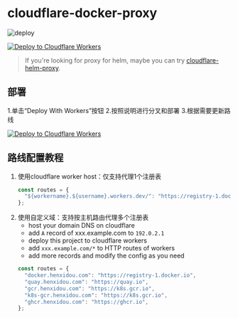 # cloudflare-docker-proxy

![deploy](https://github.com/ciiiii/cloudflare-docker-proxy/actions/workflows/deploy.yaml/badge.svg)

[![Deploy to Cloudflare Workers](https://deploy.workers.cloudflare.com/button)](https://deploy.workers.cloudflare.com/?url=https://github.com/ciiiii/cloudflare-docker-proxy)

> If you're looking for proxy for helm, maybe you can try [cloudflare-helm-proxy](https://github.com/ciiiii/cloudflare-helm-proxy).

## 部署

1.单击“Deploy With Workers”按钮
2.按照说明进行分叉和部署
3.根据需要更新路线

[![Deploy to Cloudflare Workers](https://deploy.workers.cloudflare.com/button)](https://deploy.workers.cloudflare.com/?url=https://github.com/ciiiii/cloudflare-docker-proxy)

## 路线配置教程

1. 使用cloudflare worker host：仅支持代理1个注册表
   ```javascript
   const routes = {
     "${workername}.${username}.workers.dev/": "https://registry-1.docker.io",
   };
   ```
2. 使用自定义域：支持按主机路由代理多个注册表
   - host your domain DNS on cloudflare
   - add `A` record of xxx.example.com to `192.0.2.1`
   - deploy this project to cloudflare workers
   - add `xxx.example.com/*` to HTTP routes of workers
   - add more records and modify the config as you need
   ```javascript
   const routes = {
     "docker.henxidou.com": "https://registry-1.docker.io",
     "quay.henxidou.com": "https://quay.io",
     "gcr.henxidou.com": "https://k8s.gcr.io",
     "k8s-gcr.henxidou.com": "https://k8s.gcr.io",
     "ghcr.henxidou.com": "https://ghcr.io",
   };
   ```

